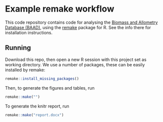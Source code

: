 # Example remake workflow

This code repository contains code for analysing the [Biomass and Allometry Database (BAAD)](https://github.com/dfalster/baad), using the [remake](https://github.com/richfitz/remake) package for R. See the info there for installation instructions.

## Running

Download this repo, then open a new R session with this project set as working directory. We use a number of packages, these can be easily installed by remake:

```r
remake::install_missing_packages()
```

Then, to generate the figures and tables, run

```r
remake::make("")
```

To generate the knitr report, run

```r
remake::make("report.docx")
```
